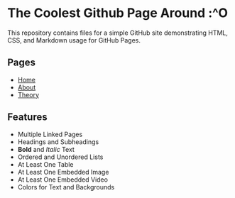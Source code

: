 # The Coolest Github Page Around :^O

This repository contains files for a simple GitHub site demonstrating HTML, CSS, and Markdown usage for GitHub Pages.

## Pages

- [Home](index.html)
- [About](about.html)
- [Theory](theory.html)

## Features

- Multiple Linked Pages
- Headings and Subheadings
- **Bold** and _Italic_ Text
- Ordered and Unordered Lists
- At Least One Table
- At Least One Embedded Image
- At Least One Embedded Video
- Colors for Text and Backgrounds
